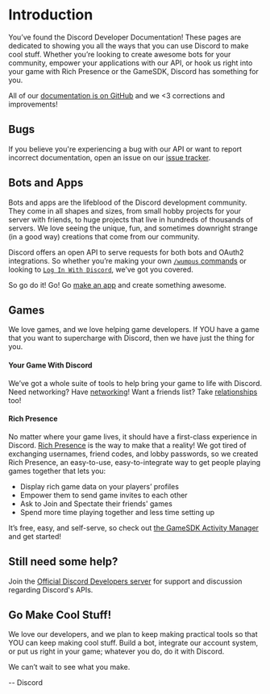 # Introduction

You’ve found the Discord Developer Documentation! These pages are dedicated to showing you all the ways that you can use Discord to make cool stuff. Whether you’re looking to create awesome bots for your community, empower your applications with our API, or hook us right into your game with Rich Presence or the GameSDK, Discord has something for you.

All of our [documentation is on GitHub](https://github.com/discord/discord-api-docs) and we <3 corrections and improvements!

## Bugs

If you believe you're experiencing a bug with our API or want to report incorrect documentation, open an issue on our [issue tracker](https://github.com/discord/discord-api-docs/issues).

## Bots and Apps

Bots and apps are the lifeblood of the Discord development community. They come in all shapes and sizes, from small hobby projects for your server with friends, to huge projects that live in hundreds of thousands of servers. We love seeing the unique, fun, and sometimes downright strange (in a good way) creations that come from our community.

Discord offers an open API to serve requests for both bots and OAuth2 integrations. So whether you’re making your own [`/wumpus` commands](#DOCS_INTERACTIONS_APPLICATION_COMMANDS/) or looking to [`Log In With Discord`](#DOCS_TOPICS_OAUTH2/), we’ve got you covered.

So go do it! Go! Go [make an app](https://discord.com/developers/applications) and create something awesome.

## Games

We love games, and we love helping game developers. If YOU have a game that you want to supercharge with Discord, then we have just the thing for you.

#### Your Game With Discord

We’ve got a whole suite of tools to help bring your game to life with Discord. Need networking? Have [networking](#DOCS_GAME_SDK_NETWORKING/)! Want a friends list? Take [relationships](#DOCS_GAME_SDK_RELATIONSHIPS/) too!

#### Rich Presence

No matter where your game lives, it should have a first-class experience in Discord. [Rich Presence](https://discord.com/rich-presence) is the way to make that a reality! We got tired of exchanging usernames, friend codes, and lobby passwords, so we created Rich Presence, an easy-to-use, easy-to-integrate way to get people playing games together that lets you:

- Display rich game data on your players’ profiles
- Empower them to send game invites to each other
- Ask to Join and Spectate their friends' games
- Spend more time playing together and less time setting up

It’s free, easy, and self-serve, so check out [the GameSDK Activity Manager](#DOCS_GAME_SDK_ACTIVITIES/) and get started!

## Still need some help?

Join the [Official Discord Developers server](https://discord.gg/discord-developers) for support and discussion regarding Discord's APIs.

## Go Make Cool Stuff!

We love our developers, and we plan to keep making practical tools so that YOU can keep making cool stuff. Build a bot, integrate our account system, or put us right in your game; whatever you do, do it with Discord.

We can’t wait to see what you make.

-- Discord

